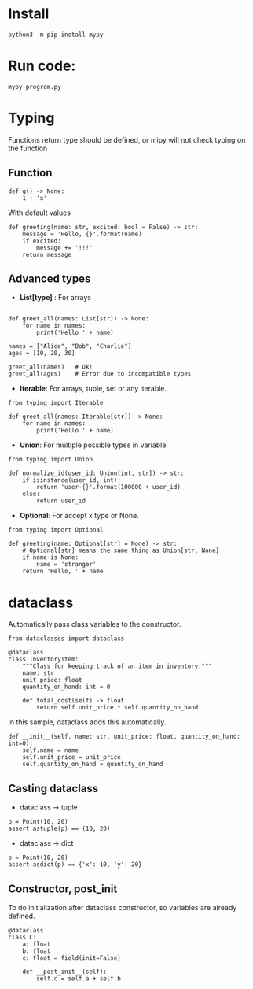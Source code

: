 # Install

```
python3 -m pip install mypy
```

# Run code:

```
mypy program.py
```

# Typing

Functions return type should be defined, or mipy will not check typing on the function

## Function

```
def g() -> None:
    1 + 'x'
```

With default values

```
def greeting(name: str, excited: bool = False) -> str:
    message = 'Hello, {}'.format(name)
    if excited:
        message += '!!!'
    return message
```

## Advanced types

- **List[type]** : For arrays

```

def greet_all(names: List[str]) -> None:
    for name in names:
        print('Hello ' + name)

names = ["Alice", "Bob", "Charlie"]
ages = [10, 20, 30]

greet_all(names)   # Ok!
greet_all(ages)    # Error due to incompatible types
```

- **Iterable**: For arrays, tuple, set or any iterable.

```
from typing import Iterable

def greet_all(names: Iterable[str]) -> None:
    for name in names:
        print('Hello ' + name)
```

- **Union**: For multiple possible types in variable.

```
from typing import Union

def normalize_id(user_id: Union[int, str]) -> str:
    if isinstance(user_id, int):
        return 'user-{}'.format(100000 + user_id)
    else:
        return user_id
```

- **Optional**: For accept x type or None.

```
from typing import Optional

def greeting(name: Optional[str] = None) -> str:
    # Optional[str] means the same thing as Union[str, None]
    if name is None:
        name = 'stranger'
    return 'Hello, ' + name
```

# dataclass

Automatically pass class variables to the constructor.

```
from dataclasses import dataclass

@dataclass
class InventoryItem:
    """Class for keeping track of an item in inventory."""
    name: str
    unit_price: float
    quantity_on_hand: int = 0

    def total_cost(self) -> float:
        return self.unit_price * self.quantity_on_hand
```

In this sample, dataclass adds this automatically.

```
def __init__(self, name: str, unit_price: float, quantity_on_hand: int=0):
    self.name = name
    self.unit_price = unit_price
    self.quantity_on_hand = quantity_on_hand
```

## Casting dataclass

- dataclass -> tuple

```
p = Point(10, 20)
assert astuple(p) == (10, 20)
```
- dataclass -> dict

```
p = Point(10, 20)
assert asdict(p) == {'x': 10, 'y': 20}
```

## Constructor, post_init

To do initialization after dataclass constructor, so variables are already defined.

```
@dataclass
class C:
    a: float
    b: float
    c: float = field(init=False)

    def __post_init__(self):
        self.c = self.a + self.b
```
